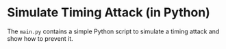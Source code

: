 # Simulate Timing Attack (in Python)

The `main.py` contains a simple Python script to simulate a timing attack and show how to prevent it.
